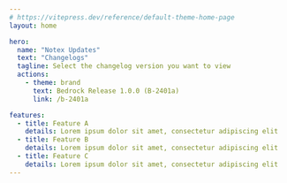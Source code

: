 ```yaml
---
# https://vitepress.dev/reference/default-theme-home-page
layout: home

hero:
  name: "Notex Updates"
  text: "Changelogs"
  tagline: Select the changelog version you want to view
  actions:
    - theme: brand
      text: Bedrock Release 1.0.0 (B-2401a)
      link: /b-2401a

features:
  - title: Feature A
    details: Lorem ipsum dolor sit amet, consectetur adipiscing elit
  - title: Feature B
    details: Lorem ipsum dolor sit amet, consectetur adipiscing elit
  - title: Feature C
    details: Lorem ipsum dolor sit amet, consectetur adipiscing elit
---
```


